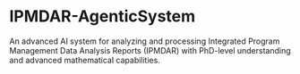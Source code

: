 # IPMDAR-AgenticSystem
An advanced AI system for analyzing and processing Integrated Program Management Data Analysis Reports (IPMDAR) with PhD-level understanding and advanced mathematical capabilities.
